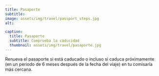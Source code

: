```yaml
---
title: Pasaporte
subtitle: 
image: assets/img/travel/passport_steps.jpg
alt: 

caption:
  title: Pasaporte
  subtitle: Comprueba la caducidad
  thumbnail: assets/img/travel/pasaporte.jpg
---
```

Renueva el pasaporte si está caducado o incluso si caduca próximamente (en un periodo de 6 meses después de la fecha del viaje) en tu comisaría más cercana.


